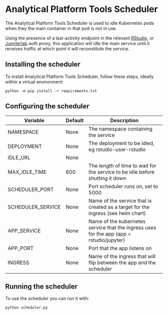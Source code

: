 # Analytical Platform Tools Scheduler

The Analytical Platform Tools Scheduler is used to idle Kubernetes pods when they the main container in that pod is not in use.

Using the presence of a last-activity endpoint in the relevant [RStudio](https://github.com/ministryofjustice/analytical-platform-nginx-proxy),
or [Jupyterlab](https://github.com/ministryofjustice/analytical-platform-nginx-jupyter) auth proxy,
this application will idle the main service until it receives traffic at which point it will reconstitute the service.

## Installing the scheduler

To install Analytical Platform Tools Scheduler, follow these steps, ideally within a virtual environment:

```
python -m pip install -r requirements.txt
```

## Configuring the scheduler

| Variable          | Default | Description                                                                              |
| ----------------- | ------- | ---------------------------------------------------------------------------------------- |
| NAMESPACE         | None    | The namespace containing the service                                                     |
| DEPLOYMENT        | None    | The deployment to be idled, eg rstudio-user-rstudio                                      |
| IDLE_URL          | None    |                                                                                          |
| MAX_IDLE_TIME     | 600     | The length of time to wait for the service to be idle before shutting it down            |
| SCHEDULER_PORT    | None    | Port scheduler runs on, set to 5000                                                      |
| SCHEDULER_SERVICE | None    | Name of the service that is created as a target for the ingress (see helm chart)         |
| APP_SERVICE       | None    | Name of the kubernetes service that the ingress uses for the app (app = rstudio/jupyter) |
| APP_PORT          | None    | Port that the app listens on                                                             |
| INGRESS           | None    | Name of the ingress that will flip between the app and the scheduler                     |

## Running the scheduler

To use the scheduler you can run it with:

```
python scheduler.py
```
